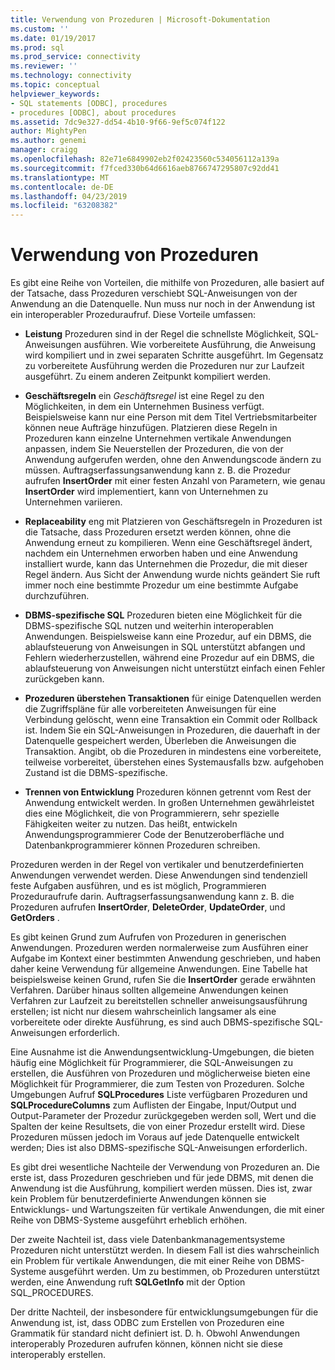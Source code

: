 ```yaml
---
title: Verwendung von Prozeduren | Microsoft-Dokumentation
ms.custom: ''
ms.date: 01/19/2017
ms.prod: sql
ms.prod_service: connectivity
ms.reviewer: ''
ms.technology: connectivity
ms.topic: conceptual
helpviewer_keywords:
- SQL statements [ODBC], procedures
- procedures [ODBC], about procedures
ms.assetid: 7dc9e327-dd54-4b10-9f66-9ef5c074f122
author: MightyPen
ms.author: genemi
manager: craigg
ms.openlocfilehash: 82e71e6849902eb2f02423560c534056112a139a
ms.sourcegitcommit: f7fced330b64d6616aeb8766747295807c92dd41
ms.translationtype: MT
ms.contentlocale: de-DE
ms.lasthandoff: 04/23/2019
ms.locfileid: "63208382"
---
```

# <a name="when-to-use-procedures"></a>Verwendung von Prozeduren
Es gibt eine Reihe von Vorteilen, die mithilfe von Prozeduren, alle basiert auf der Tatsache, dass Prozeduren verschiebt SQL-Anweisungen von der Anwendung an die Datenquelle. Nun muss nur noch in der Anwendung ist ein interoperabler Prozeduraufruf. Diese Vorteile umfassen:  
  
-   **Leistung** Prozeduren sind in der Regel die schnellste Möglichkeit, SQL-Anweisungen ausführen. Wie vorbereitete Ausführung, die Anweisung wird kompiliert und in zwei separaten Schritte ausgeführt. Im Gegensatz zu vorbereitete Ausführung werden die Prozeduren nur zur Laufzeit ausgeführt. Zu einem anderen Zeitpunkt kompiliert werden.  
  
-   **Geschäftsregeln** ein *Geschäftsregel* ist eine Regel zu den Möglichkeiten, in dem ein Unternehmen Business verfügt. Beispielsweise kann nur eine Person mit dem Titel Vertriebsmitarbeiter können neue Aufträge hinzufügen. Platzieren diese Regeln in Prozeduren kann einzelne Unternehmen vertikale Anwendungen anpassen, indem Sie Neuerstellen der Prozeduren, die von der Anwendung aufgerufen werden, ohne den Anwendungscode ändern zu müssen. Auftragserfassungsanwendung kann z. B. die Prozedur aufrufen **InsertOrder** mit einer festen Anzahl von Parametern, wie genau **InsertOrder** wird implementiert, kann von Unternehmen zu Unternehmen variieren.  
  
-   **Replaceability** eng mit Platzieren von Geschäftsregeln in Prozeduren ist die Tatsache, dass Prozeduren ersetzt werden können, ohne die Anwendung erneut zu kompilieren. Wenn eine Geschäftsregel ändert, nachdem ein Unternehmen erworben haben und eine Anwendung installiert wurde, kann das Unternehmen die Prozedur, die mit dieser Regel ändern. Aus Sicht der Anwendung wurde nichts geändert Sie ruft immer noch eine bestimmte Prozedur um eine bestimmte Aufgabe durchzuführen.  
  
-   **DBMS-spezifische SQL** Prozeduren bieten eine Möglichkeit für die DBMS-spezifische SQL nutzen und weiterhin interoperablen Anwendungen. Beispielsweise kann eine Prozedur, auf ein DBMS, die ablaufsteuerung von Anweisungen in SQL unterstützt abfangen und Fehlern wiederherzustellen, während eine Prozedur auf ein DBMS, die ablaufsteuerung von Anweisungen nicht unterstützt einfach einen Fehler zurückgeben kann.  
  
-   **Prozeduren überstehen Transaktionen** für einige Datenquellen werden die Zugriffspläne für alle vorbereiteten Anweisungen für eine Verbindung gelöscht, wenn eine Transaktion ein Commit oder Rollback ist. Indem Sie ein SQL-Anweisungen in Prozeduren, die dauerhaft in der Datenquelle gespeichert werden, Überleben die Anweisungen die Transaktion. Angibt, ob die Prozeduren in mindestens eine vorbereitete, teilweise vorbereitet, überstehen eines Systemausfalls bzw. aufgehoben Zustand ist die DBMS-spezifische.  
  
-   **Trennen von Entwicklung** Prozeduren können getrennt vom Rest der Anwendung entwickelt werden. In großen Unternehmen gewährleistet dies eine Möglichkeit, die von Programmierern, sehr spezielle Fähigkeiten weiter zu nutzen. Das heißt, entwickeln Anwendungsprogrammierer Code der Benutzeroberfläche und Datenbankprogrammierer können Prozeduren schreiben.  
  
 Prozeduren werden in der Regel von vertikaler und benutzerdefinierten Anwendungen verwendet werden. Diese Anwendungen sind tendenziell feste Aufgaben ausführen, und es ist möglich, Programmieren Prozeduraufrufe darin. Auftragserfassungsanwendung kann z. B. die Prozeduren aufrufen **InsertOrder**, **DeleteOrder**, **UpdateOrder**, und **GetOrders** .  
  
 Es gibt keinen Grund zum Aufrufen von Prozeduren in generischen Anwendungen. Prozeduren werden normalerweise zum Ausführen einer Aufgabe im Kontext einer bestimmten Anwendung geschrieben, und haben daher keine Verwendung für allgemeine Anwendungen. Eine Tabelle hat beispielsweise keinen Grund, rufen Sie die **InsertOrder** gerade erwähnten Verfahren. Darüber hinaus sollten allgemeine Anwendungen keinen Verfahren zur Laufzeit zu bereitstellen schneller anweisungsausführung erstellen; ist nicht nur diesem wahrscheinlich langsamer als eine vorbereitete oder direkte Ausführung, es sind auch DBMS-spezifische SQL-Anweisungen erforderlich.  
  
 Eine Ausnahme ist die Anwendungsentwicklung-Umgebungen, die bieten häufig eine Möglichkeit für Programmierer, die SQL-Anweisungen zu erstellen, die Ausführen von Prozeduren und möglicherweise bieten eine Möglichkeit für Programmierer, die zum Testen von Prozeduren. Solche Umgebungen Aufruf **SQLProcedures** Liste verfügbaren Prozeduren und **SQLProcedureColumns** zum Auflisten der Eingabe, Input/Output und Output-Parameter der Prozedur zurückgegeben werden soll, Wert und die Spalten der keine Resultsets, die von einer Prozedur erstellt wird. Diese Prozeduren müssen jedoch im Voraus auf jede Datenquelle entwickelt werden; Dies ist also DBMS-spezifische SQL-Anweisungen erforderlich.  
  
 Es gibt drei wesentliche Nachteile der Verwendung von Prozeduren an. Die erste ist, dass Prozeduren geschrieben und für jede DBMS, mit denen die Anwendung ist die Ausführung, kompiliert werden müssen. Dies ist, zwar kein Problem für benutzerdefinierte Anwendungen können sie Entwicklungs- und Wartungszeiten für vertikale Anwendungen, die mit einer Reihe von DBMS-Systeme ausgeführt erheblich erhöhen.  
  
 Der zweite Nachteil ist, dass viele Datenbankmanagementsysteme Prozeduren nicht unterstützt werden. In diesem Fall ist dies wahrscheinlich ein Problem für vertikale Anwendungen, die mit einer Reihe von DBMS-Systeme ausgeführt werden. Um zu bestimmen, ob Prozeduren unterstützt werden, eine Anwendung ruft **SQLGetInfo** mit der Option SQL_PROCEDURES.  
  
 Der dritte Nachteil, der insbesondere für entwicklungsumgebungen für die Anwendung ist, ist, dass ODBC zum Erstellen von Prozeduren eine Grammatik für standard nicht definiert ist. D. h. Obwohl Anwendungen interoperably Prozeduren aufrufen können, können nicht sie diese interoperably erstellen.
